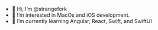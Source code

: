 - 👋 Hi, I’m @strangefork
- 👀 I’m interested in MacOs and iOS development.
- 🌱 I’m currently learning Angular, React, Swift, and SwiftUI

